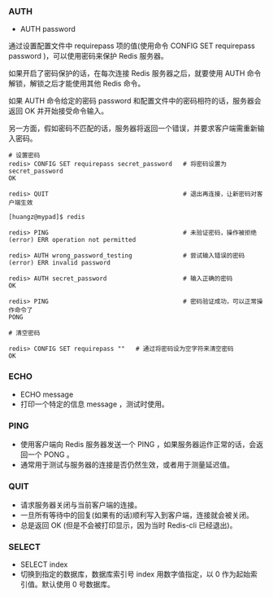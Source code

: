 ### AUTH
* AUTH password

通过设置配置文件中 requirepass 项的值(使用命令 CONFIG SET requirepass password )，可以使用密码来保护 Redis 服务器。

如果开启了密码保护的话，在每次连接 Redis 服务器之后，就要使用 AUTH 命令解锁，解锁之后才能使用其他 Redis 命令。

如果 AUTH 命令给定的密码 password 和配置文件中的密码相符的话，服务器会返回 OK 并开始接受命令输入。

另一方面，假如密码不匹配的话，服务器将返回一个错误，并要求客户端需重新输入密码。

```
# 设置密码
redis> CONFIG SET requirepass secret_password   # 将密码设置为 secret_password
OK

redis> QUIT                                     # 退出再连接，让新密码对客户端生效

[huangz@mypad]$ redis

redis> PING                                     # 未验证密码，操作被拒绝
(error) ERR operation not permitted

redis> AUTH wrong_password_testing              # 尝试输入错误的密码
(error) ERR invalid password

redis> AUTH secret_password                     # 输入正确的密码
OK

redis> PING                                     # 密码验证成功，可以正常操作命令了
PONG

# 清空密码

redis> CONFIG SET requirepass ""   # 通过将密码设为空字符来清空密码
OK
```

### ECHO
* ECHO message
* 打印一个特定的信息 message ，测试时使用。

### PING
* 使用客户端向 Redis 服务器发送一个 PING ，如果服务器运作正常的话，会返回一个 PONG 。
* 通常用于测试与服务器的连接是否仍然生效，或者用于测量延迟值。

### QUIT
* 请求服务器关闭与当前客户端的连接。
* 一旦所有等待中的回复(如果有的话)顺利写入到客户端，连接就会被关闭。
*  总是返回 OK (但是不会被打印显示，因为当时 Redis-cli 已经退出)。

### SELECT
* SELECT index
* 切换到指定的数据库，数据库索引号 index 用数字值指定，以 0 作为起始索引值。默认使用 0 号数据库。